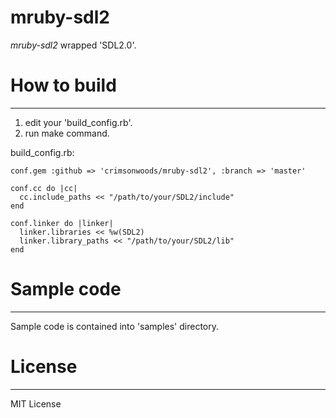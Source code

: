 mruby-sdl2
====

_mruby-sdl2_ wrapped 'SDL2.0'.

# How to build
----

1. edit your 'build_config.rb'.
2. run make command.

build_config.rb:

    conf.gem :github => 'crimsonwoods/mruby-sdl2', :branch => 'master'

    conf.cc do |cc|
      cc.include_paths << "/path/to/your/SDL2/include"
    end

    conf.linker do |linker|
      linker.libraries << %w(SDL2)
      linker.library_paths << "/path/to/your/SDL2/lib"
    end

# Sample code
----

Sample code is contained into 'samples' directory.

# License
----

MIT License

